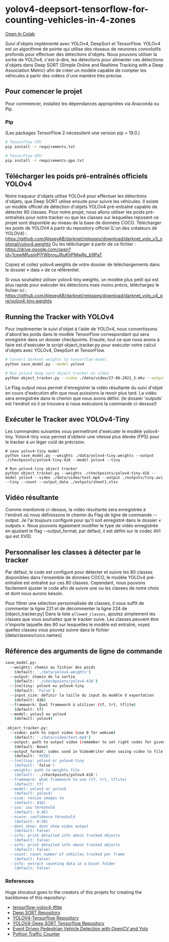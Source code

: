 # yolov4-deepsort-tensorflow-for-counting-vehicles-in-4-zones
[Open In Colab](https://colab.research.google.com/drive/1tSDUSZP5Gh2Pe355j-cACTQjbHfaLmE2?usp=sharing)

Suivi d'objets implémenté avec YOLOv4, DeepSort et TensorFlow. YOLOv4 est un algorithme de pointe qui utilise des réseaux de neurones convolutifs profonds pour effectuer des détections d'objets. Nous pouvons utiliser la sortie de YOLOv4, c'est-à-dire, les détections pour alimenter ces détections d'objets dans Deep SORT (Simple Online and Realtime Tracking with a Deep Association Metric) afin de créer un modèle capable de compter les véhicules à partir des vidéos d'une manière très précise.

## Pour comencer le projet
Pour commencer, installez les dépendances appropriées via Anaconda ou Pip. 

### Pip
(Les packages TensorFlow 2 nécessitent une version pip > 19.0.)
```bash
# TensorFlow CPU
pip install -r requirements.txt

# TensorFlow GPU
pip install -r requirements-gpu.txt
```

## Télécharger les poids pré-entraînés officiels YOLOv4
Notre traqueur d'objets utilise YOLOv4 pour effectuer les détections d'objets, que Deep SORT utilise ensuite pour suivre les véhicules. Il existe un modèle officiel de détection d'objets YOLOv4 pré-entraîné capable de détecter 80 classes. Pour notre projet, nous allons utiliser les poids pré-entraînés pour notre tracker vu que les classes sur lesquelles reposent ce projet sont disponible au niveau de la base de données COCO.
Télécharger les poids de YOLOV4 à partir du repository officiel (L'un des créateurs de YOLOV4) : https://github.com/AlexeyAB/darknet/releases/download/darknet_yolo_v3_optimal/yolov4.weights
Ou les télécharger à partir de ce fichier : https://drive.google.com/open?id=1cewMfusmPjYWbrnuJRuKhPMwRe_b9PaT

Copiez et collez yolov4.weights de votre dossier de téléchargements dans le dossier « data » de ce référentiel.

Si vous souhaitez utiliser yolov4-tiny.weights, un modèle plus petit qui est plus rapide pour exécuter les détections mais moins précis, téléchargez le fichier ici : https://github.com/AlexeyAB/darknet/releases/download/darknet_yolo_v4_pre/yolov4-tiny.weights

## Running the Tracker with YOLOv4
Pour implémenter le suivi d'objet à l'aide de YOLOv4, nous convertissons d'abord les poids dans le modèle TensorFlow correspondant qui sera enregistré dans un dossier checkpoints. Ensuite, tout ce que nous avons à faire est d'exécuter le script object_tracker.py pour exécuter notre calcul d'objets avec YOLOv4, DeepSort et TensorFlow.

```bash
# Convert darknet weights to tensorflow model
python save_model.py --model yolov4 

# Run yolov4 deep sort object tracker on video
python object_tracker.py --video ./data/video/27-06-2021_3.mkv --output ./outputs/demo.avi --model yolov4 --count --output_data ./outputs/sheet1.xlsx

```
Le Flag output nous permet d'enregistrer la vidéo résultante du suivi d'objet en cours d'exécution afin que nous puissions la revoir plus tard. La vidéo sera enregistrée dans le chemin que nous avons défini. (le dossier 'outputs' est l'endroit où il se trouvera si nous exécutons la commande ci-dessus!)

## Exécuter le Tracker avec YOLOv4-Tiny
Les commandes suivantes vous permettront d'exécuter le modèle yolov4-tiny. Yolov4-tiny vous permet d'obtenir une vitesse plus élevée (FPS) pour le tracker à un léger coût de précision. 
```
# save yolov4-tiny model
python save_model.py --weights ./data/yolov4-tiny.weights --output ./checkpoints/yolov4-tiny-416 --model yolov4 --tiny 

# Run yolov4-tiny object tracker
python object_tracker.py --weights ./checkpoints/yolov4-tiny-416 --model yolov4 --video ./data/video/test.mp4 --output ./outputs/tiny.avi --tiny --count --output_data ./outputs/sheet1.xlsx
```

## Vidéo résultante
Comme mentionné ci-dessus, la vidéo résultante sera enregistrée à l'endroit où nous définissons le chemin du Flag de ligne de commande --output. Je l'ai toujours configuré pour qu'il soit enregistré dans le dossier « outputs ». Nous pouvons également modifier le type de vidéo enregistrée en ajustant le flag --output_format, par défaut, il est défini sur le codec AVI qui est XVID.


## Personnaliser les classes à détecter par le tracker 
Par défaut, le code est configuré pour détecter et suivre les 80 classes disponibles dans l'ensemble de données COCO, le modèle YOLOv4 pré-entraîné est entraîné sur ces 80 classes. Cependant, nous pouvons facilement ajuster le code afin de suivre une ou les clasees de notre choix et dont nous aurons besoin. 

Pour filtrer une sélection personnalisée de classes, il vous suffit de commenter la ligne 221 et de décommenter la ligne 224 de [object_tracker.py] Dans la liste ``allowed_classes``, ajoutez simplement les classes que vous souhaitez que le tracker suive. Les classes peuvent être n'importe laquelle des 80 sur lesquelles le modèle est entraîné, voyez quelles classes vous pouvez suivre dans le fichier [data/classes/coco.names]

## Référence des arguments de ligne de commande

```bash
save_model.py:
  --weights: chemin au fichier des poids
    (default: './data/yolov4.weights')
  --output: chamin de la sortie
    (default: './checkpoints/yolov4-416')
  --[no]tiny: yolov4 ou yolov4-tiny
    (default: 'False')
  --input_size: définir la taille du input du modèle d exportation
    (default: 416)
  --framework: Quel framework à utiliser (tf, trt, tflite)
    (default: tf)
  --model: yolov3 ou yolov4
    (default: yolov4)
    
 object_tracker.py:
  --video: path to input video (use 0 for webcam)
    (default: './data/video/test.mp4')
  --output: path to output video (remember to set right codec for given format. e.g. XVID for .avi)
    (default: None)
  --output_format: codec used in VideoWriter when saving video to file
    (default: 'XVID)
  --[no]tiny: yolov4 or yolov4-tiny
    (default: 'false')
  --weights: path to weights file
    (default: './checkpoints/yolov4-416')
  --framework: what framework to use (tf, trt, tflite)
    (default: tf)
  --model: yolov3 or yolov4
    (default: yolov4)
  --size: resize images to
    (default: 416)
  --iou: iou threshold
    (default: 0.45)
  --score: confidence threshold
    (default: 0.50)
  --dont_show: dont show video output
    (default: False)
  --info: print detailed info about tracked objects
    (default: False)
  --info: print detailed info about tracked objects
    (default: False)
  --count: count number of vehicles tracked per frame
    (default: False)
  --info: extract counting data in a Excel folder
    (default: False)
```

### References  

   Huge shoutout goes to the creators of this projets for creating the backbones of this repository:
  * [tensorflow-yolov4-tflite](https://github.com/hunglc007/tensorflow-yolov4-tflite)
  * [Deep SORT Repository](https://github.com/nwojke/deep_sort)
  * [YOLOV4-Tensorflow Repository](https://github.com/theAIGuysCode/tensorflow-yolov4-tflite)
  * [YOLOV4-Deep SORT Tensorflow Repository](https://github.com/theAIGuysCode/yolov4-deepsort)
  * [Event Driven Pedestrian Vehicle Detection with OpenCV and Yolo](https://github.com/akshayjoshii/Event-Driven-Pedestrian-Vehicle-Detection)
  * [Python Traffic Counter](https://github.com/HodenX/python-traffic-counter-with-yolo-and-sort)
